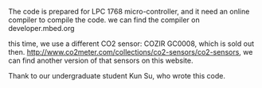 The code is prepared for LPC 1768 micro-controller, and it need an online compiler to compile the code.
we can find the compiler on developer.mbed.org

this time, we use a different CO2 sensor: COZIR GC0008, which is sold out then.
http://www.co2meter.com/collections/co2-sensors/co2-sensors, we can find another version of that sensors on this website.

Thank to our undergraduate student Kun Su, who wrote this code.

